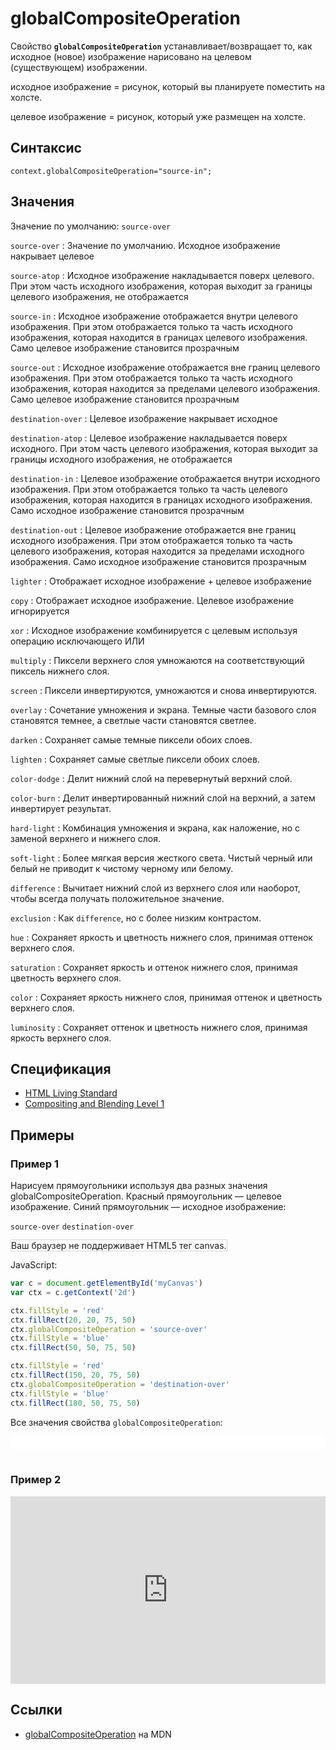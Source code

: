 # globalCompositeOperation

Свойство **`globalCompositeOperation`** устанавливает/возвращает то, как исходное (новое) изображение нарисовано на целевом (существующем) изображении.

исходное изображение = рисунок, который вы планируете поместить на холсте.

целевое изображение = рисунок, который уже размещен на холсте.

## Синтаксис

```
context.globalCompositeOperation="source-in";
```

## Значения

Значение по умолчанию: `source-over`

`source-over`
: Значение по умолчанию. Исходное изображение накрывает целевое

`source-atop`
: Исходное изображение накладывается поверх целевого. При этом часть исходного изображения, которая выходит за границы целевого изображения, не отображается

`source-in`
: Исходное изображение отображается внутри целевого изображения. При этом отображается только та часть исходного изображения, которая находится в границах целевого изображения. Само целевое изображение становится прозрачным

`source-out`
: Исходное изображение отображается вне границ целевого изображения. При этом отображается только та часть исходного изображения, которая находится за пределами целевого изображения. Само целевое изображение становится прозрачным

`destination-over`
: Целевое изображение накрывает исходное

`destination-atop`
: Целевое изображение накладывается поверх исходного. При этом часть целевого изображения, которая выходит за границы исходного изображения, не отображается

`destination-in`
: Целевое изображение отображается внутри исходного изображения. При этом отображается только та часть целевого изображения, которая находится в границах исходного изображения. Само исходное изображение становится прозрачным

`destination-out`
: Целевое изображение отображается вне границ исходного изображения. При этом отображается только та часть целевого изображения, которая находится за пределами исходного изображения. Само исходное изображение становится прозрачным

`lighter`
: Отображает исходное изображение + целевое изображение

`copy`
: Отображает исходное изображение. Целевое изображение игнорируется

`xor`
: Исходное изображение комбинируется с целевым используя операцию исключающего ИЛИ

`multiply`
: Пиксели верхнего слоя умножаются на соответствующий пиксель нижнего слоя.

`screen`
: Пиксели инвертируются, умножаются и снова инвертируются.

`overlay`
: Сочетание умножения и экрана. Темные части базового слоя становятся темнее, а светлые части становятся светлее.

`darken`
: Сохраняет самые темные пиксели обоих слоев.

`lighten`
: Сохраняет самые светлые пиксели обоих слоев.

`color-dodge`
: Делит нижний слой на перевернутый верхний слой.

`color-burn`
: Делит инвертированный нижний слой на верхний, а затем инвертирует результат.

`hard-light`
: Комбинация умножения и экрана, как наложение, но с заменой верхнего и нижнего слоя.

`soft-light`
: Более мягкая версия жесткого света. Чистый черный или белый не приводит к чистому черному или белому.

`difference`
: Вычитает нижний слой из верхнего слоя или наоборот, чтобы всегда получать положительное значение.

`exclusion`
: Как `difference`, но с более низким контрастом.

`hue`
: Сохраняет яркость и цветность нижнего слоя, принимая оттенок верхнего слоя.

`saturation`
: Сохраняет яркость и оттенок нижнего слоя, принимая цветность верхнего слоя.

`color`
: Сохраняет яркость нижнего слоя, принимая оттенок и цветность верхнего слоя.

`luminosity`
: Сохраняет оттенок и цветность нижнего слоя, принимая яркость верхнего слоя.

## Спецификация

- [HTML Living Standard](https://html.spec.whatwg.org/multipage/canvas.html#dom-context-2d-globalcompositeoperation)
- [Compositing and Blending Level 1](https://drafts.fxtf.org/compositing-1/)

## Примеры

### Пример 1

Нарисуем прямоугольники используя два разных значения globalCompositeOperation. Красный прямоугольник — целевое изображение. Синий прямоугольник — исходное изображение:

`source-over` `destination-over`

<canvas id="myCanvas" width="300" height="150" style="border:1px solid #d3d3d3;background:#ffffff;">
Ваш браузер не поддерживает HTML5 тег canvas.
</canvas>
<script>
var c=document.getElementById("myCanvas");
var canvOK=1;
try {c.getContext("2d");}
catch (er) {canvOK=0;}
if (canvOK==1){
var ctx=c.getContext("2d");
ctx.fillStyle="red";
ctx.fillRect(20,20,75,50);
ctx.globalCompositeOperation="source-over";
ctx.fillStyle="blue";
ctx.fillRect(50,50,75,50);
ctx.fillStyle="red";
ctx.fillRect(150,20,75,50);
ctx.globalCompositeOperation="destination-over";
ctx.fillStyle="blue";
ctx.fillRect(180,50,75,50);}
</script>

JavaScript:

```js
var c = document.getElementById('myCanvas')
var ctx = c.getContext('2d')

ctx.fillStyle = 'red'
ctx.fillRect(20, 20, 75, 50)
ctx.globalCompositeOperation = 'source-over'
ctx.fillStyle = 'blue'
ctx.fillRect(50, 50, 75, 50)

ctx.fillStyle = 'red'
ctx.fillRect(150, 20, 75, 50)
ctx.globalCompositeOperation = 'destination-over'
ctx.fillStyle = 'blue'
ctx.fillRect(180, 50, 75, 50)
```

Все значения свойства `globalCompositeOperation`:

<div style="background-color:#ffffff;padding:10px;">
<script>
var gco=new Array();
gco.push("source-over");
gco.push("source-atop");
gco.push("source-in");
gco.push("source-out");
gco.push("destination-over");
gco.push("destination-atop");
gco.push("destination-in");
gco.push("destination-out");
gco.push("lighter");
gco.push("copy");
gco.push("xor");
gco.push("multiply");
gco.push("screen");
gco.push("overlay");
gco.push("darken");
gco.push("lighten");
gco.push("color-dodge");
gco.push("color-burn");
gco.push("hard-light");
gco.push("soft-light");
gco.push("difference");
gco.push("exclusion");
gco.push("hue");
gco.push("saturation");
gco.push("color");
gco.push("luminosity");
for (n=0;n<gco.length;n++){
document.write("<div style='float:left;width:140px' id='p_" + n + "'>" + gco[n] + ":<br>");
var canvas=document.createElement("canvas");
canvas.width=120;
canvas.height=100;
document.getElementById("p_" + n).appendChild(canvas);
var ctx=canvas.getContext("2d");
ctx.rect(10,10,50,50);
var grad1 = ctx.createLinearGradient(0, 0, 60, 0)
grad1.addColorStop(0, 'blue')
grad1.addColorStop(1, 'white')
ctx.fillStyle=grad1;
ctx.fill();
ctx.globalCompositeOperation=gco[n];
ctx.beginPath();
ctx.arc(50,50,30,0,2*Math.PI);
var grad2 = ctx.createLinearGradient(0, 0, 80, 0)
grad2.addColorStop(0, 'white')
grad2.addColorStop(1, 'red')
ctx.fillStyle=grad2;
ctx.fill();
document.write('</div>');}
</script><!-- div style="float:left;width:140px" id="p_0">source-over:<br><canvas width="120" height="100"></canvas></div><div style="float:left;width:140px" id="p_1">source-atop:<br><canvas width="120" height="100"></canvas></div><div style="float:left;width:140px" id="p_2">source-in:<br><canvas width="120" height="100"></canvas></div><div style="float:left;width:140px" id="p_3">source-out:<br><canvas width="120" height="100"></canvas></div><div style="float:left;width:140px" id="p_4">destination-over:<br><canvas width="120" height="100"></canvas></div><div style="float:left;width:140px" id="p_5">destination-atop:<br><canvas width="120" height="100"></canvas></div><div style="float:left;width:140px" id="p_6">destination-in:<br><canvas width="120" height="100"></canvas></div><div style="float:left;width:140px" id="p_7">destination-out:<br><canvas width="120" height="100"></canvas></div><div style="float:left;width:140px" id="p_8">lighter:<br><canvas width="120" height="100"></canvas></div><div style="float:left;width:140px" id="p_9">copy:<br><canvas width="120" height="100"></canvas></div><div style="float:left;width:140px" id="p_10">xor:<br><canvas width="120" height="100"></canvas></div -->
</div>
<br clear="all" />

### Пример 2

<iframe class="live-sample-frame sample-code-frame" frameborder="0" height="300" id="frame_Compositing_example" src="https://mdn.mozillademos.org/en-US/docs/Web/API/Canvas_API/Tutorial/Compositing/Example$samples/Compositing_example?revision=1573499" width="100%"></iframe>

## Ссылки

- [globalCompositeOperation](https://developer.mozilla.org/ru/docs/Web/API/CanvasRenderingContext2D/globalCompositeOperation) на MDN
